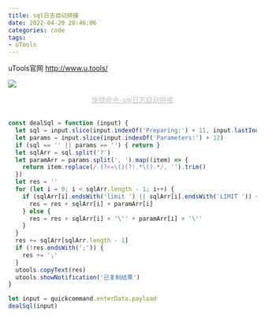 ```yaml
---
title: sql日志自动拼接
date: 2022-04-20 20:46:06
categories: code
tags: 
- uTools
---
```


uTools官网 http://www.u.tools/

![](https://api.onedrive.com/v1.0/shares/s!AmIICgBbPfPTjnSQjB5AWp4HJ-Lk/root/content)
<center style="font-size:14px;color:#C0C0C0;text-decoration:underline">快捷命令-sql日志自动拼接</center>
<br/>

```javascript
const dealSql = function (input) {
  let sql = input.slice(input.indexOf('Preparing:') + 11, input.lastIndexOf('DEBUG') - 24)
  let params = input.slice(input.indexOf('Parameters:') + 12)
  if (sql == '' || params == '') { return }
  let sqlArr = sql.split('?')
  let paramArr = params.split(', ').map((item) => {
    return item.replace(/.(?<=\()(?!.*\().*/, '').trim()
  })
  let res = ''
  for (let i = 0; i < sqlArr.length - 1; i++) {
    if (sqlArr[i].endsWith('limit ') || sqlArr[i].endsWith('LIMIT ')) {
      res = res + sqlArr[i] + paramArr[i]
    } else {
      res = res + sqlArr[i] + '\'' + paramArr[i] + '\''
    }
  }
  res += sqlArr[sqlArr.length - 1]
  if (!res.endsWith(';')) {
    res += ';'
  }
  utools.copyText(res)
  utools.showNotification('已复制结果')
}

let input = quickcommand.enterData.payload
dealSql(input)
```
